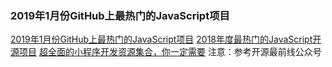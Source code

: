 ### 2019年1月份GitHub上最热门的JavaScript项目
[2019年1月份GitHub上最热门的JavaScript项目](https://mp.weixin.qq.com/s/2Hv6PwjgtMhupGlaHjlS4w)
[2018年度最热门的JavaScript开源项目](https://mp.weixin.qq.com/s/6J6AhCzFa4YHH1JOM_8xAg)
[超全面的小程序开发资源集合，你一定需要](https://mp.weixin.qq.com/s/6TdHLgYS7Ym0-WETj4pRqA)
注意：参考开源最前线公众号